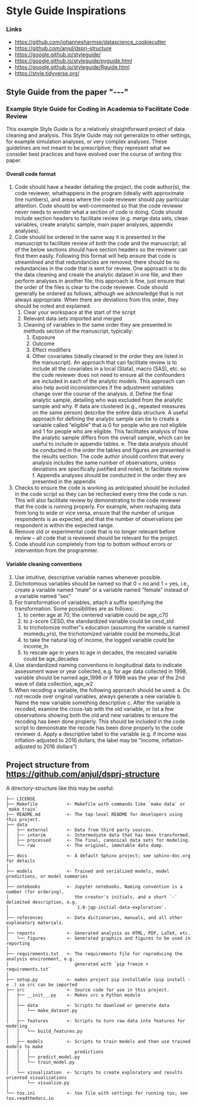 # Style Guide Inspirations

### Links

* https://github.com/johannesharmse/datascience_cookiecutter
* https://github.com/anjul/dsprj-structure
* https://google.github.io/styleguide/
* https://google.github.io/styleguide/pyguide.html
* https://google.github.io/styleguide/Rguide.html
* https://style.tidyverse.org/


## Style Guide from the paper "---"

### Example Style Guide for Coding in Academia to Facilitate Code Review
This example Style Guide is for a relatively straightforward project of data cleaning and analysis. This
Style Guide may not generalize to other settings, for example simulation analyses, or very complex
analyses. These guidelines are not meant to be prescriptive; they represent what we consider best
practices and have evolved over the course of writing this paper.

#### Overall code format

1. Code should have a header detailing the project, the code author(s), the code reviewer, whathappens in the program (ideally with approximate line numbers), and areas where the code reviewer should pay particular attention. Code should be well-commented so that the code reviewer never needs to wonder what a section of code is doing. Code should include section headers to facilitate review (e.g. merge data sets, clean variables, create analytic sample, main paper analyses, appendix analyses).
2. Code should be ordered in the same way it is presented in the manuscript to facilitate review of both the code and the manuscript; all of the below sections should have section headers so the reviewer can find them easily. Following this format will help ensure that code is streamlined and that redundancies are removed; there should be no redundancies in the code that is sent for review. One approach is to do the data cleaning and create the analytic dataset in one file, and then perform analyses in another file; this approach is fine, just ensure that the order of the files is clear to the code reviewer. Code should generally be ordered as follows, although we acknowledge that is not always appropriate. When there are deviations from this order, they should be noted and explained.
    1. Clear your workspace at the start of the script
    2. Relevant data sets imported and merged
    3. Cleaning of variables in the same order they are presented in methods section of the manuscript, typically:
        1. Exposure
        2. Outcome
        3. Effect modifiers
        4. Other covariates (ideally cleaned in the order they are listed in the manuscript). An approach that can facilitate review is to include all the covariates in a local (Stata), macro (SAS), etc. so the code reviewer does not need to ensure all the confounders are included in each of the analytic models. This approach can also help avoid inconsistencies if the adjustment variables change over the course of the analysis. 
    d. Define the final analytic sample, detailing who was excluded from the analytic sample and why. If data are clustered (e.g., repeated measures on the same person) describe the entire data structure. A useful approach for defining the analytic sample can be to create a variable called “eligible” that is 0 for people who are not eligible and 1 for people who are eligible. This facilitates analysis of how the analytic sample differs from the overall sample, which can be useful to include in appendix tables. 
    e. The data analysis should be conducted in the order the tables and figures are presented in the results section. The code author should confirm that every analysis includes the same number of observations, unless deviations are specifically justified and noted, to facilitate review
    f. Appendix analyses should be conducted in the order they are presented in the appendix
3. Checks to ensure the code is working as anticipated should be included in the code script so they can be rechecked every time the code is run. This will also facilitate review by demonstrating to the code reviewer that the code is running properly. For example, when reshaping data from long to wide or vice versa, ensure that the number of unique respondents is as expected, and that the number of observations per respondent is within the expected range.
4. Remove old or experimental code that is no longer relevant before review – all code that is reviewed should be relevant for the project.
5. Code should run completely from top to bottom without errors or intervention from the programmer.


#### Variable cleaning conventions

1. Use intuitive, descriptive variable names whenever possible.
2. Dichotomous variables should be named so that 0 = no and 1 = yes, i.e., create a variable named “male” or a variable named “female” instead of a variable named “sex”
3. For transformation of variables, attach a suffix specifying the transformation. Some possibilities are as follows:
     1. to center age at 70, the centered variable could be age_c70
     2. to z-score CESD, the standardized variable could be cesd_std
     3. to trichotomize mother‟s education (assuming the variable is named momedu_yrs), the trichotomized variable could be momedu_3cat
     4. to take the natural log of income, the logged variable could be income_ln
     5. to rescale age in years to age in decades, the rescaled variable could be age_decades
4. Use standardized naming conventions in longitudinal data to indicate assessment wave or year collected, e.g. for age data collected in 1998, variable should be named age_1998 or if 1998 was the year of the 2nd wave of data collection, age_w2
5. When recoding a variable, the following approach should be used:
    a. Do not recode over original variables, always generate a new variable
    b. Name the new variable something descriptive
    c. After the variable is recoded, examine the cross-tab with the old variable, or list a few observations showing both the old and new variables to ensure the recoding has been done properly. This should be included in the code script to demonstrate the recode has been done properly to the code reviewer
    d. Apply a descriptive label to the variable (e.g. if income was inflation-adjusted to 2016 dollars, the label may be “income, inflation-adjusted to 2016 dollars”)
    
    
    
## Project structure from https://github.com/anjul/dsprj-structure

A directory-structure like this may be useful:

    ├── LICENSE
    ├── Makefile           <- Makefile with commands like `make data` or `make train`
    ├── README.md          <- The top-level README for developers using this project.
    ├── data
    │   ├── external       <- Data from third party sources.
    │   ├── interim        <- Intermediate data that has been transformed.
    │   ├── processed      <- The final, canonical data sets for modeling.
    │   └── raw            <- The original, immutable data dump.
    │
    ├── docs               <- A default Sphinx project; see sphinx-doc.org for details
    │
    ├── models             <- Trained and serialized models, model predictions, or model summaries
    │
    ├── notebooks          <- Jupyter notebooks. Naming convention is a number (for ordering),
    │                         the creator's initials, and a short `-` delimited description, e.g.
    │                         `1.0-jqp-initial-data-exploration`.
    │
    ├── references         <- Data dictionaries, manuals, and all other explanatory materials.
    │
    ├── reports            <- Generated analysis as HTML, PDF, LaTeX, etc.
    │   └── figures        <- Generated graphics and figures to be used in reporting
    │
    ├── requirements.txt   <- The requirements file for reproducing the analysis environment, e.g.
    │                         generated with `pip freeze > requirements.txt`
    │
    ├── setup.py           <- makes project pip installable (pip install -e .) so src can be imported
    ├── src                <- Source code for use in this project.
    │   ├── __init__.py    <- Makes src a Python module
    │   │
    │   ├── data           <- Scripts to download or generate data
    │   │   └── make_dataset.py
    │   │
    │   ├── features       <- Scripts to turn raw data into features for modeling
    │   │   └── build_features.py
    │   │
    │   ├── models         <- Scripts to train models and then use trained models to make
    │   │   │                 predictions
    │   │   ├── predict_model.py
    │   │   └── train_model.py
    │   │
    │   └── visualization  <- Scripts to create exploratory and results oriented visualizations
    │       └── visualize.py
    │
    └── tox.ini            <- tox file with settings for running tox; see tox.readthedocs.io
